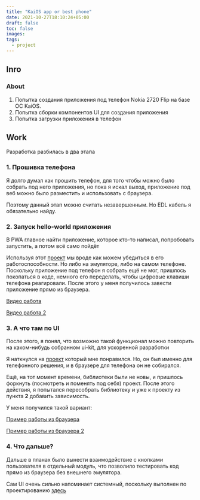```yaml
---
title: "KaiOS app or best phone"
date: 2021-10-27T18:10:24+05:00
draft: false
toc: false
images:
tags:
  - project
---
```


## Inro

### About

1. Попытка создания приложения под телефон Nokia 2720 Flip на базе ОС KaiOS.
2. Попытка сборки компонентов UI для создания приложения
3. Попытка загрузки приложения в телефон

## Work

Разработка разбилась в два этапа

### 1. Прошивка телефона

Я долго думал как прошить телефон, для того чтобы можно было собрать под него приложения, но пока я искал выход, приложение под веб можно было разместить и использовать с браузера.

Поэтому данный этап можно считать незавершенным.
Но EDL кабель я обязательно найду.

### 2. Запуск hello-world приложения

В PWA главное найти приложение, которое кто-то написал, попробовать запустить, а потом всё само пойдёт

Используя этот [проект](https://github.com/kaiostech/sample-react) мы вроде как можем убедиться в его работоспособности. Но либо на эмуляторе, либо на самом телефоне. Поскольку приложение под телефон я собрать ещё не мог, пришлось покопаться в коде, немного его переделать, чтобы цифровые клавиши телефона реагировали. После этого у меня получилось завести приложение прямо из браузера.

[Видео работа](https://drive.google.com/file/d/1JidbUF4-B2J-Ac-34_RpshrIvEWVQLK7/view?usp=sharing)

[Видео работа 2](https://drive.google.com/file/d/1vPBydPs_rOSCCLQzDh8iZGfWcy3D2ZG2/view?usp=sharing)

### 3. А что там по UI

После этого, я понял, что возможно такой функционал можно повторить на каком-нибудь собранном ui-kit, для ускоренной разработки

Я наткнулся на [проект](https://github.com/AdrianMachado/KaiUI) который мне понравился.
Но, он был именно для телефонного решения, и в браузере для телефона он не собирался.

Ещё, на тот момент времени, библиотеки были не новы, и пришлось форкнуть (посмотреть и поменять под себя) проект.
После этого действия, я попытался пересобрать библиотеку и уже к проекту из пункта **2** добавить зависимость.

У меня получился такой вариант:

[Пример работы из браузера](https://drive.google.com/file/d/11N7ax6ysEhDK-F-Y2xJ-gKKh3Agr8tvA/view?usp=sharing)

[Пример работы из браузера 2](https://drive.google.com/file/d/1A1pt-ZNSvQCEboOhBw0x0Va6fAJ7wuRs/view?usp=sharing)

### 4. Что дальше?


Дальше в планах было вынести взаимодействие с кнопками пользователя в отдельный модуль, что позволило тестировать код прямо из браузера без внешнего эмулятора.

Сам UI очень сильно напоминает системный, поскольку выполнен по проектированию [здесь](https://developer.kaiostech.com/docs/sfp-3.0/design-guide/ui-component)

